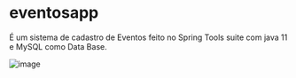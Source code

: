 # eventosapp

É um sistema de cadastro de Eventos feito no Spring Tools suite com java 11 e MySQL como Data Base.

![image](https://user-images.githubusercontent.com/81328789/136540272-fd9dec97-a7f4-4543-9bc1-ca7c9a8e055f.png)
